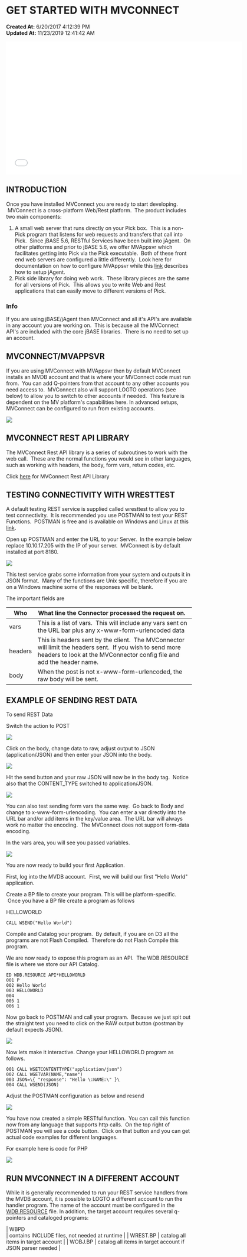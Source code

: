 # GET STARTED WITH MVCONNECT

**Created At:** 6/20/2017 4:12:39 PM  
**Updated At:** 11/23/2019 12:41:42 AM  


<iframe src="//www.youtube.com/embed/7Nu7cRn4Wc4?wmode=opaque" allowfullscreen="" frameborder="0" height="360" width="640" class="fr-draggable"></iframe>



## INTRODUCTION

Once you have installed MVConnect you are ready to start developing.  MVConnect is a cross-platform Web/Rest platform.  The product includes two main components:

1. A small web server that runs directly on your Pick box.  This is a non-Pick program that listens for web requests and transfers that call into Pick.  Since jBASE 5.6, RESTful Services have been built into jAgent.  On other platforms and prior to jBASE 5.6, we offer MVAppsvr which facilitates getting into Pick via the Pick executable.  Both of these front end web servers are configured a little differently.  Look here for documentation on how to configure MVAppsvr while this [link](https://docs.jbase.com/30312-jagent/introduction-to-jagent "jAgent documentation") describes how to setup jAgent.
2. Pick side library for doing web work.  These library pieces are the same for all versions of Pick.  This allows you to write Web and Rest applications that can easily move to different versions of Pick.


### Info

If you are using jBASE/jAgent then MVConnect and all it's API's are available in any account you are working on.  This is because all the MVConnect API's are included with the core jBASE libraries.  There is no need to set up an account.



## **MVCONNECT/MVAPPSVR**

If you are using MVConnect with MVAppsvr then by default MVConnect installs an MVDB account and that is where your MVConnect code must run from.  You can add Q-pointers from that account to any other accounts you need access to.  MVConnect also will support LOGTO operations (see below) to allow you to switch to other accounts if needed.  This feature is dependent on the MV platform's capabilities here. In advanced setups, MVConnect can be configured to run from existing accounts.

![](https://static.helpjuice.com/helpjuice_production/uploads/upload/image/3556/direct/1524595434147-MVConnect_4.2018.jpg)



## MVCONNECT REST API LIBRARY

The MVConnect Rest API library is a series of subroutines to work with the web call.  These are the normal functions you would see in other languages, such as working with headers, the body, form vars, return codes, etc.

Click [here](/36566-mv-connect-api) for MVConnect Rest API Library



## TESTING CONNECTIVITY WITH WRESTTEST

A default testing REST service is supplied called wresttest to allow you to test connectivity.  It is recommended you use POSTMAN to test your REST Functions.  POSTMAN is free and is available on Windows and Linux at this [link](https://www.getpostman.com/).

Open up POSTMAN and enter the URL to your Server.  In the example below replace 10.10.17.205 with the IP of your server.  MVConnect is by default installed at port 8180.

![](https://static.helpjuice.com/helpjuice_production/uploads/upload/image/3397/115623/blob)

This test service grabs some information from your system and outputs it in JSON format.  Many of the functions are Unix specific, therefore if you are on a Windows machine some of the responses will be blank.

The important fields are


| Who | What line the Connector processed the request on.   |
| --- | --- |
| vars | This is a list of vars.  This will include any vars sent on the URL bar plus any x-www-form-urlencoded data |
| headers | This is headers sent by the client.  The MVConnector will limit the headers sent.  If you wish to send more headers to look at the MVConnector config file and add the header name. |
| body | When the post is not x-www-form-urlencoded, the raw body will be sent. |




## EXAMPLE OF SENDING REST DATA

To send REST Data

Switch the action to POST

![](https://static.helpjuice.com/helpjuice_production/uploads/upload/image/3397/115625/blob)

Click on the body, change data to raw, adjust output to JSON (application/JSON) and then enter your JSON into the body.

![](https://static.helpjuice.com/helpjuice_production/uploads/upload/image/3397/115626/blob)

Hit the send button and your raw JSON will now be in the body tag.  Notice also that the CONTENT\_TYPE switched to application/JSON.

![](https://static.helpjuice.com/helpjuice_production/uploads/upload/image/3397/115627/blob)

You can also test sending form vars the same way.  Go back to Body and change to x-www-form-urlencoding.  You can enter a var directly into the URL bar and/or add items in the key/value area.  The URL bar will always work no matter the encoding.  The MVConnect does not support form-data encoding.

In the vars area, you will see you passed variables.

![](https://static.helpjuice.com/helpjuice_production/uploads/upload/image/3397/115628/blob)

You are now ready to build your first Application.

First, log into the MVDB account.  First, we will build our first "Hello World" application.

Create a BP file to create your program. This will be platform-specific.  Once you have a BP file create a program as follows

HELLOWORLD

```
CALL WSEND("Hello World")
```

Compile and Catalog your program.  By default, if you are on D3 all the programs are not Flash Compiled.  Therefore do not Flash Compile this program.

We are now ready to expose this program as an API.  The WDB.RESOURCE file is where we store our API Catalog.

```
ED WDB.RESOURCE API*HELLOWORLD
001 P 
002 Hello World 
003 HELLOWORLD 
004  
005 1 
006 1
```

Now go back to POSTMAN and call your program.  Because we just spit out the straight text you need to click on the RAW output button (postman by default expects JSON).

![](https://static.helpjuice.com/helpjuice_production/uploads/upload/image/3397/115632/blob)

Now lets make it interactive. Change your HELLOWORLD program as follows.

```
001 CALL WSETCONTENTTYPE("application/json") 
002 CALL WGETVAR(NAME,"name") 
003 JSON=\{ "response": "Hello \:NAME:\" }\ 
004 CALL WSEND(JSON)
```

Adjust the POSTMAN configuration as below and resend

![](https://static.helpjuice.com/helpjuice_production/uploads/upload/image/3397/115644/blob)

You have now created a simple RESTful function.  You can call this function now from any language that supports http calls.  On the top right of POSTMAN you will see a code button.  Click on that button and you can get actual code examples for different languages.

For example here is code for PHP

![](https://static.helpjuice.com/helpjuice_production/uploads/upload/image/3397/115664/blob)



## RUN MVCONNECT IN A DIFFERENT ACCOUNT

While it is generally recommended to run your REST service handlers from the MVDB account, it is possible to LOGTO a different account to run the handler program. The name of the account must be configured in the [WDB.RESOURCE](wdbresource) file. In addition, the target account requires several q-pointers and cataloged programs:


| WBPD<br> | contains INCLUDE files, not needed at runtime |
| WREST.BP | catalog all items in target account |
| WOBJ.BP | catalog all items in target account if JSON parser needed |





